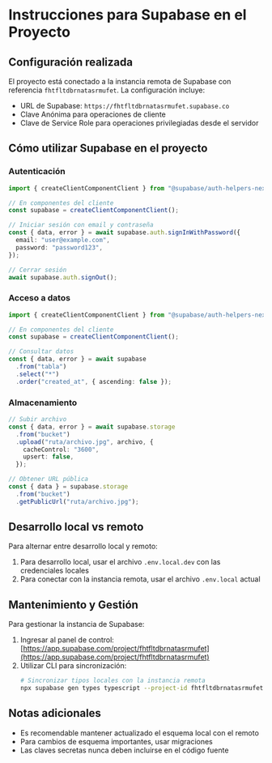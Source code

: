 # Instrucciones para Supabase en el Proyecto

## Configuración realizada

El proyecto está conectado a la instancia remota de Supabase con referencia `fhtfltdbrnatasrmufet`. La configuración incluye:

- URL de Supabase: `https://fhtfltdbrnatasrmufet.supabase.co`
- Clave Anónima para operaciones de cliente
- Clave de Service Role para operaciones privilegiadas desde el servidor

## Cómo utilizar Supabase en el proyecto

### Autenticación

```typescript
import { createClientComponentClient } from "@supabase/auth-helpers-nextjs";

// En componentes del cliente
const supabase = createClientComponentClient();

// Iniciar sesión con email y contraseña
const { data, error } = await supabase.auth.signInWithPassword({
  email: "user@example.com",
  password: "password123",
});

// Cerrar sesión
await supabase.auth.signOut();
```

### Acceso a datos

```typescript
import { createClientComponentClient } from "@supabase/auth-helpers-nextjs";

// En componentes del cliente
const supabase = createClientComponentClient();

// Consultar datos
const { data, error } = await supabase
  .from("tabla")
  .select("*")
  .order("created_at", { ascending: false });
```

### Almacenamiento

```typescript
// Subir archivo
const { data, error } = await supabase.storage
  .from("bucket")
  .upload("ruta/archivo.jpg", archivo, {
    cacheControl: "3600",
    upsert: false,
  });

// Obtener URL pública
const { data } = supabase.storage
  .from("bucket")
  .getPublicUrl("ruta/archivo.jpg");
```

## Desarrollo local vs remoto

Para alternar entre desarrollo local y remoto:

1. Para desarrollo local, usar el archivo `.env.local.dev` con las credenciales locales
2. Para conectar con la instancia remota, usar el archivo `.env.local` actual

## Mantenimiento y Gestión

Para gestionar la instancia de Supabase:

1. Ingresar al panel de control: [https://app.supabase.com/project/fhtfltdbrnatasrmufet](https://app.supabase.com/project/fhtfltdbrnatasrmufet)
2. Utilizar CLI para sincronización:
   ```bash
   # Sincronizar tipos locales con la instancia remota
   npx supabase gen types typescript --project-id fhtfltdbrnatasrmufet > types/supabase.ts
   ```

## Notas adicionales

- Es recomendable mantener actualizado el esquema local con el remoto
- Para cambios de esquema importantes, usar migraciones
- Las claves secretas nunca deben incluirse en el código fuente
